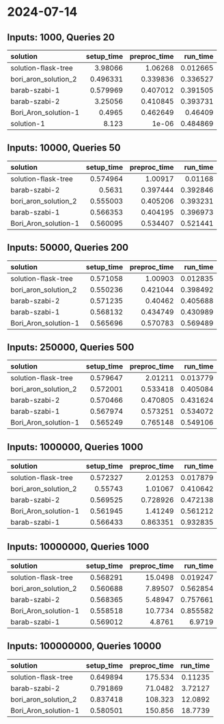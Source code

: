 # 2024-07-14

## Inputs: 1000, Queries 20

| solution             |   setup_time |   preproc_time |   run_time |
|:---------------------|-------------:|---------------:|-----------:|
| solution-flask-tree  |     3.98066  |       1.06268  |   0.012665 |
| bori_aron_solution_2 |     0.496331 |       0.339836 |   0.336527 |
| barab-szabi-1        |     0.579969 |       0.407012 |   0.391505 |
| barab-szabi-2        |     3.25056  |       0.410845 |   0.393731 |
| Bori_Aron_solution-1 |     0.4965   |       0.462649 |   0.46409  |
| solution-1           |     8.123    |       1e-06    |   0.484869 |

## Inputs: 10000, Queries 50

| solution             |   setup_time |   preproc_time |   run_time |
|:---------------------|-------------:|---------------:|-----------:|
| solution-flask-tree  |     0.574964 |       1.00917  |   0.01168  |
| barab-szabi-2        |     0.5631   |       0.397444 |   0.392846 |
| bori_aron_solution_2 |     0.555003 |       0.405206 |   0.393231 |
| barab-szabi-1        |     0.566353 |       0.404195 |   0.396973 |
| Bori_Aron_solution-1 |     0.560095 |       0.534407 |   0.521441 |

## Inputs: 50000, Queries 200

| solution             |   setup_time |   preproc_time |   run_time |
|:---------------------|-------------:|---------------:|-----------:|
| solution-flask-tree  |     0.571058 |       1.00903  |   0.012835 |
| bori_aron_solution_2 |     0.550236 |       0.421044 |   0.398492 |
| barab-szabi-2        |     0.571235 |       0.40462  |   0.405688 |
| barab-szabi-1        |     0.568132 |       0.434749 |   0.430989 |
| Bori_Aron_solution-1 |     0.565696 |       0.570783 |   0.569489 |

## Inputs: 250000, Queries 500

| solution             |   setup_time |   preproc_time |   run_time |
|:---------------------|-------------:|---------------:|-----------:|
| solution-flask-tree  |     0.579647 |       2.01211  |   0.013779 |
| bori_aron_solution_2 |     0.572001 |       0.533418 |   0.405084 |
| barab-szabi-2        |     0.570466 |       0.470805 |   0.431624 |
| barab-szabi-1        |     0.567974 |       0.573251 |   0.534072 |
| Bori_Aron_solution-1 |     0.565249 |       0.765148 |   0.549106 |

## Inputs: 1000000, Queries 1000

| solution             |   setup_time |   preproc_time |   run_time |
|:---------------------|-------------:|---------------:|-----------:|
| solution-flask-tree  |     0.572327 |       2.01253  |   0.017879 |
| bori_aron_solution_2 |     0.55743  |       1.01067  |   0.410642 |
| barab-szabi-2        |     0.569525 |       0.728926 |   0.472138 |
| Bori_Aron_solution-1 |     0.561945 |       1.41249  |   0.561212 |
| barab-szabi-1        |     0.566433 |       0.863351 |   0.932835 |

## Inputs: 10000000, Queries 1000

| solution             |   setup_time |   preproc_time |   run_time |
|:---------------------|-------------:|---------------:|-----------:|
| solution-flask-tree  |     0.568291 |       15.0498  |   0.019247 |
| bori_aron_solution_2 |     0.560688 |        7.89507 |   0.562854 |
| barab-szabi-2        |     0.568365 |        5.48947 |   0.757661 |
| Bori_Aron_solution-1 |     0.558518 |       10.7734  |   0.855582 |
| barab-szabi-1        |     0.569012 |        4.8761  |   6.9719   |

## Inputs: 100000000, Queries 10000

| solution             |   setup_time |   preproc_time |   run_time |
|:---------------------|-------------:|---------------:|-----------:|
| solution-flask-tree  |     0.649894 |       175.534  |    0.11235 |
| barab-szabi-2        |     0.791869 |        71.0482 |    3.72127 |
| bori_aron_solution_2 |     0.837418 |       108.323  |   12.0892  |
| Bori_Aron_solution-1 |     0.580501 |       150.856  |   18.7739  |